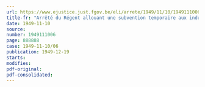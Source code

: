 ```yaml
---
url: https://www.ejustice.just.fgov.be/eli/arrete/1949/11/10/1949111006/justel
title-fr: "Arrêté du Régent allouant une subvention temporaire aux industriels qui produisent de la poudre de lait obtenue de lait belge et la fournissent aux industries de l'alimentation établies en Belgique"
date: 1949-11-10
source:
number: 1949111006
page: 888888
case: 1949-11-10/06
publication: 1949-12-19
starts:
modifies:
pdf-original:
pdf-consolidated:
---
```


